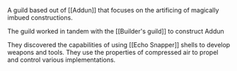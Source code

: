 A guild based out of [[Addun]] that focuses on the artificing of magically imbued constructions.

The guild worked in tandem with the [[Builder's guild]] to construct Addun

They discovered the capabilities of using [[Echo Snapper]] shells to develop weapons and tools. They use the properties of compressed air to propel and control various implementations.